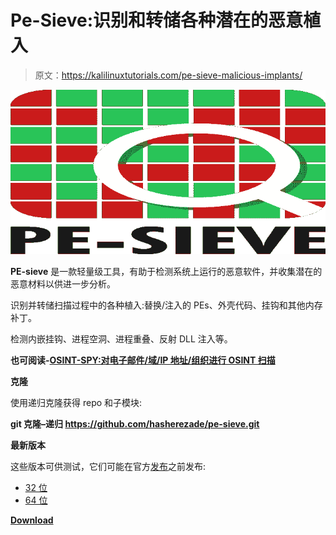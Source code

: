 # Pe-Sieve:识别和转储各种潜在的恶意植入

> 原文：<https://kalilinuxtutorials.com/pe-sieve-malicious-implants/>

[![Pe-Sieve : Recognizes & Dumps A Variety Of Potentially Malicious Implants](img//d7f5e30fbe759920b7f441c089e3c8e4.png "Pe-Sieve : Recognizes & Dumps A Variety Of Potentially Malicious Implants")](https://1.bp.blogspot.com/-zhULS7Qdo5o/XNoRbQXWJZI/AAAAAAAAASo/mg9i2bhXA6kQaA00tOI4S8UewLPEz1DZgCLcBGAs/s1600/PE-SIEVE%2B%25281%2529.png)

**PE-sieve** 是一款轻量级工具，有助于检测系统上运行的恶意软件，并收集潜在的恶意材料以供进一步分析。

识别并转储扫描过程中的各种植入:替换/注入的 PEs、外壳代码、挂钩和其他内存补丁。

检测内嵌挂钩、进程空洞、进程重叠、反射 DLL 注入等。

**也可阅读-[OSINT-SPY:对电子邮件/域/IP 地址/组织进行 OSINT 扫描](https://kalilinuxtutorials.com/osint-spy/)**

**克隆**

使用递归克隆获得 repo 和子模块:

**git 克隆–递归 https://github.com/hasherezade/pe-sieve.git**

**最新版本**

这些版本可供测试，它们可能在官方[发布](https://github.com/hasherezade/pe-sieve/releases)之前发布:

*   [32 位](https://goo.gl/PnM3U2)
*   [64 位](https://goo.gl/scP1Hi)

[**Download**](https://github.com/hasherezade/pe-sieve)